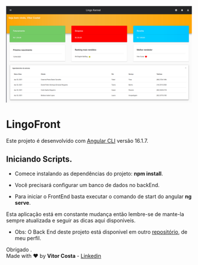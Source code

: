 ![img](/capa/dashboard.png "Capa Projeto")

# LingoFront

Este projeto é desenvolvido com [Angular CLI](https://github.com/angular/angular-cli) versão 16.1.7.

## Iniciando Scripts.

* Comece instalando as dependências do projeto: **npm install**.

* Você precisará configurar um banco de dados no backEnd.

* Para iniciar o FrontEnd basta executar o comando de start do angular **ng serve**.

Esta aplicação está em constante mudança então lembre-se de mante-la sempre atualizada e seguir as dicas aqui disponiveis.

* Obs: O Back End deste projeto está disponivel em outro [repositório](https://github.com/VitorCostaTI/LingoBack), de meu perfil.

Obrigado .\
Made with :heart: by **Vitor Costa** - [Linkedin](https://www.linkedin.com/in/vitor-costa-10566b22a/)
